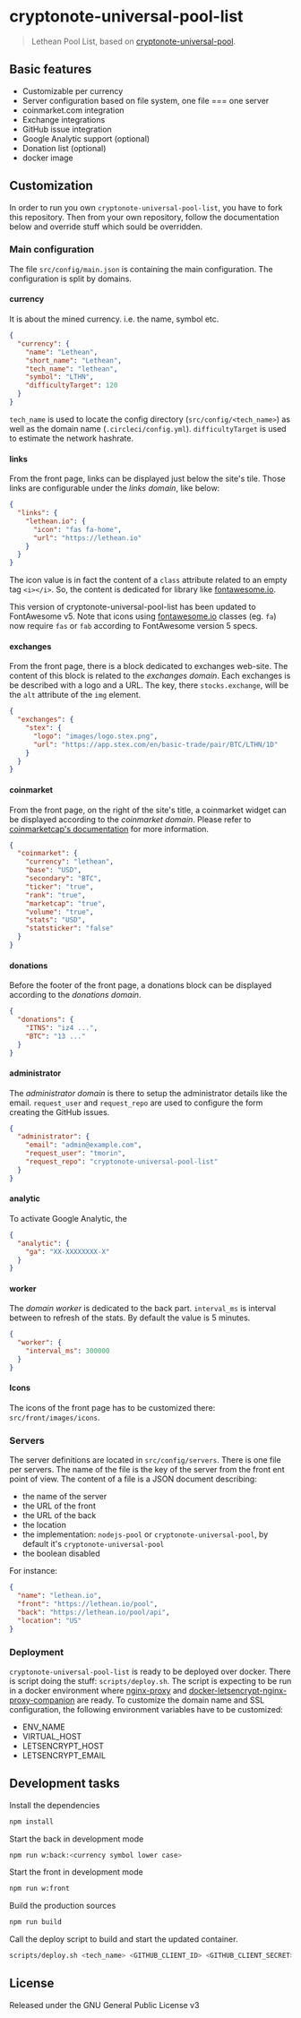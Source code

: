 # cryptonote-universal-pool-list

> Lethean Pool List, based on [cryptonote-universal-pool].

[cryptonote-universal-pool]: https://github.com/fancoder/cryptonote-universal-pool

## Basic features

- Customizable per currency
- Server configuration based on file system, one file === one server
- coinmarket.com integration
- Exchange integrations
- GitHub issue integration
- Google Analytic support (optional)
- Donation list (optional)
- docker image

## Customization

In order to run you own `cryptonote-universal-pool-list`, you have to fork this repository.
Then from your own repository, follow the documentation below and override stuff which sould be overridden.

### Main configuration

The file `src/config/main.json` is containing the main configuration.
The configuration is split by domains.

#### currency

It is about the mined currency. i.e. the name, symbol etc.

```json
{
  "currency": {
    "name": "Lethean",
    "short_name": "Lethean",
    "tech_name": "lethean",
    "symbol": "LTHN",
    "difficultyTarget": 120
  }
}
```

`tech_name` is used to locate the config directory (`src/config/<tech_name>`) as well as the domain name (`.circleci/config.yml`).
`difficultyTarget` is used to estimate the network hashrate.

#### links

From the front page, links can be displayed just below the site's tile.
Those links are configurable under the *links domain*, like below:

```json
{
  "links": {
    "lethean.io": {
      "icon": "fas fa-home",
      "url": "https://lethean.io"
    }
  }
}
```

The icon value is in fact the content of a `class` attribute related to an empty tag `<i></i>`.
So, the content is dedicated for library like [fontawesome.io].

This version of cryptonote-universal-pool-list has been updated to FontAwesome v5. Note that icons using [fontawesome.io] classes (eg. `fa`) now require `fas` or `fab` according to FontAwesome version 5 specs.

[fontawesome.io]: http://fontawesome.io/ 

#### exchanges

From the front page, there is a block dedicated to exchanges web-site.
The content of this block is related to the *exchanges domain*.
Each exchanges is be described with a logo and a URL.
The key, there `stocks.exchange`, will be the `alt` attribute of the `img` element.

```json
{
  "exchanges": {
    "stex": {
      "logo": "images/logo.stex.png",
      "url": "https://app.stex.com/en/basic-trade/pair/BTC/LTHN/1D"
    }
  }
}
```

#### coinmarket

From the front page, on the right of the site's title, a coinmarket widget can be displayed according to the *coinmarket domain*.
Please refer to [coinmarketcap's documentation] for more information.

```json
{
  "coinmarket": {
    "currency": "lethean",
    "base": "USD",
    "secondary": "BTC",
    "ticker": "true",
    "rank": "true",
    "marketcap": "true",
    "volume": "true",
    "stats": "USD",
    "statsticker": "false"
  }
}
```
[coinmarketcap's documentation]:https://coinmarketcap.com/widget

#### donations

Before the footer of the front page, a donations block can be displayed according to the *donations domain*.

```json
{
  "donations": {
    "ITNS": "iz4 ...",
    "BTC": "13 ..."
  }
}
```

#### administrator

The *administrator domain* is there to setup the administrator details like the email.
`request_user` and `request_repo` are used to configure the form creating the GitHub issues. 

```json
{
  "administrator": {
    "email": "admin@example.com",
    "request_user": "tmorin",
    "request_repo": "cryptonote-universal-pool-list"
  }
}
```

#### analytic

To activate Google Analytic, the 

```json
{
  "analytic": {
    "ga": "XX-XXXXXXXX-X"
  }
}
```

#### worker

The *domain worker* is dedicated to the back part.
`interval_ms` is interval between to refresh of the stats. By default the value is 5 minutes.

```json
{
  "worker": {
    "interval_ms": 300000
  }
}
```

#### Icons

The icons of the front page has to be customized there: `src/front/images/icons`.

### Servers

The server definitions are located in `src/config/servers`.
There is one file per servers.
The name of the file is the key of the server from the front ent point of view.
The content of a file is a JSON document describing:
- the name of the server
- the URL of the front
- the URL of the back
- the location
- the implementation: `nodejs-pool` or `cryptonote-universal-pool`, by default it's `cryptonote-universal-pool`
- the boolean disabled

For instance:
```json
{
  "name": "lethean.io",
  "front": "https://lethean.io/pool",
  "back": "https://lethean.io/pool/api",
  "location": "US"
}
```

### Deployment

`cryptonote-universal-pool-list` is ready to be deployed over docker.
There is script doing the stuff: `scripts/deploy.sh`.
The script is expecting to be run in a docker environment where [nginx-proxy] and [docker-letsencrypt-nginx-proxy-companion] are ready.
To customize the domain name and SSL configuration, the following environment variables have to be customized: 
- ENV_NAME
- VIRTUAL_HOST
- LETSENCRYPT_HOST
- LETSENCRYPT_EMAIL

[nginx-proxy]: https://hub.docker.com/r/jwilder/nginx-proxy
[docker-letsencrypt-nginx-proxy-companion]: https://github.com/JrCs/docker-letsencrypt-nginx-proxy-companion

## Development tasks

Install the dependencies
```bash
npm install
```

Start the back in development mode
```bash
npm run w:back:<currency symbol lower case>
```

Start the front in development mode
```bash
npm run w:front
```

Build the production sources
```bash
npm run build
```

Call the deploy script to build and start the updated container.
```bash
scripts/deploy.sh <tech_name> <GITHUB_CLIENT_ID> <GITHUB_CLIENT_SECRET>
```

## License

Released under the GNU General Public License v3
